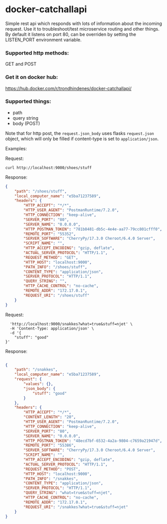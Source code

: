 # docker-catchallapi

Simple rest api which responds with lots of information about the incoming request. Use it to troubleshoot/test microservice routing and other things.
By default it listens on port 80, can be overriden by setting the LISTEN_PORT environment variable.

### Supported http methods:
GET and POST

### Get it on docker hub:
https://hub.docker.com/r/trondhindenes/docker-catchallapi/

### Supported things:
- path
- query string
- body (POST)

Note that for http post, the `request.json_body` uses flasks `request.json` object, which will only be filled if content-type is set to `application/json`.

Examples:

Request: 
```
curl http://localhost:9000/shoes/stuff
```

Response:
```json
{
    "path": "/shoes/stuff",
    "local_computer_name": "e5ba71237589",
    "headers": {
        "HTTP_ACCEPT": "*/*",
        "HTTP_USER_AGENT": "PostmanRuntime/7.2.0",
        "HTTP_CONNECTION": "keep-alive",
        "SERVER_PORT": "80",
        "SERVER_NAME": "0.0.0.0",
        "HTTP_POSTMAN_TOKEN": "781b8481-db5c-4e4e-aa77-79cc801cfff0",
        "REMOTE_PORT": "55352",
        "SERVER_SOFTWARE": "CherryPy/17.3.0 Cheroot/6.4.0 Server",
        "SCRIPT_NAME": "",
        "HTTP_ACCEPT_ENCODING": "gzip, deflate",
        "ACTUAL_SERVER_PROTOCOL": "HTTP/1.1",
        "REQUEST_METHOD": "GET",
        "HTTP_HOST": "localhost:9000",
        "PATH_INFO": "/shoes/stuff",
        "CONTENT_TYPE": "application/json",
        "SERVER_PROTOCOL": "HTTP/1.1",
        "QUERY_STRING": "",
        "HTTP_CACHE_CONTROL": "no-cache",
        "REMOTE_ADDR": "172.17.0.1",
        "REQUEST_URI": "/shoes/stuff"
    }
}
```

Request: 
```curl -X POST \
  'http://localhost:9000/snakkes?what=true&stuff=njet' \
  -H 'Content-Type: application/json' \
  -d '{
	"stuff": "good"
}'
```

Response:
```json

{
    "path": "/snakkes",
    "local_computer_name": "e5ba71237589",
    "request": {
        "values": {},
        "json_body": {
            "stuff": "good"
        }
    },
    "headers": {
        "HTTP_ACCEPT": "*/*",
        "CONTENT_LENGTH": "20",
        "HTTP_USER_AGENT": "PostmanRuntime/7.2.0",
        "HTTP_CONNECTION": "keep-alive",
        "SERVER_PORT": "80",
        "SERVER_NAME": "0.0.0.0",
        "HTTP_POSTMAN_TOKEN": "48ecd7bf-6532-4a2a-9804-c7659a21947d",
        "REMOTE_PORT": "55386",
        "SERVER_SOFTWARE": "CherryPy/17.3.0 Cheroot/6.4.0 Server",
        "SCRIPT_NAME": "",
        "HTTP_ACCEPT_ENCODING": "gzip, deflate",
        "ACTUAL_SERVER_PROTOCOL": "HTTP/1.1",
        "REQUEST_METHOD": "POST",
        "HTTP_HOST": "localhost:9000",
        "PATH_INFO": "/snakkes",
        "CONTENT_TYPE": "application/json",
        "SERVER_PROTOCOL": "HTTP/1.1",
        "QUERY_STRING": "what=true&stuff=njet",
        "HTTP_CACHE_CONTROL": "no-cache",
        "REMOTE_ADDR": "172.17.0.1",
        "REQUEST_URI": "/snakkes?what=true&stuff=njet"
    }
}
```
